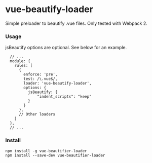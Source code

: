 # vue-beautify-loader

Simple preloader to beautify .vue files. Only tested with Webpack 2.

### Usage

jsBeautify options are optional. See below for an example.

```
  // ...
  module: {
    rules: [
      {
        enforce: 'pre',
        test: /\.vue$/,
        loader: 'vue-beautify-loader',
        options: {
          jsBeautify: {
              "indent_scripts": "keep"
          }
        }
      },
      // Other loaders
    ]
  },
  // ...
```

### Install

```
npm install -g vue-beautifier-loader
npm install --save-dev vue-beautifier-loader
```
